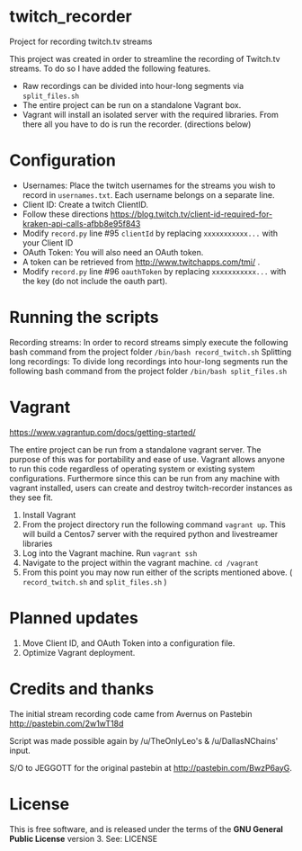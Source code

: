 # twitch_recorder
Project for recording twitch.tv streams

This project was created in order to streamline the recording of Twitch.tv streams.
To do so I have added the following features.

 * Raw recordings can be divided into hour-long segments via `split_files.sh`
 * The entire project can be run on a standalone Vagrant box.
 * Vagrant will install an isolated server with the required libraries. From there all you have to do is run the recorder. (directions below)

# Configuration

* Usernames: Place the twitch usernames for the streams you wish to record in `usernames.txt`. Each username belongs on a separate line.
* Client ID: Create a twitch ClientID.
 * Follow these directions https://blog.twitch.tv/client-id-required-for-kraken-api-calls-afbb8e95f843
 * Modify `record.py` line #95 `clientId` by replacing `xxxxxxxxxxx...` with your Client ID
* OAuth Token: You will also need an OAuth token.
 * A token can be retrieved from http://www.twitchapps.com/tmi/ .
 * Modify `record.py` line #96 `oauthToken` by replacing `xxxxxxxxxxx...` with the key (do not include the oauth part).

# Running the scripts
Recording streams: In order to record streams simply execute the following bash command from the project folder `/bin/bash record_twitch.sh`
Splitting long recordings: To divide long recordings into hour-long segments run the following bash command from the project folder `/bin/bash split_files.sh`

# Vagrant
https://www.vagrantup.com/docs/getting-started/

The entire project can be run from a standalone vagrant server. The purpose of this was for portability and ease of use. Vagrant allows anyone to run this code regardless of operating system or existing system configurations. Furthermore since this can be run from any machine with vagrant installed, users can create and destroy twitch-recorder instances as they see fit.

1. Install Vagrant
2. From the project directory run the following command `vagrant up`. This will build a Centos7 server with the required python and livestreamer libraries
3. Log into the Vagrant machine. Run `vagrant ssh`
4. Navigate to the project within the vagrant machine. `cd /vagrant`
5. From this point you may now run either of the scripts mentioned above. ( `record_twitch.sh` and `split_files.sh` )

# Planned updates
1. Move Client ID, and OAuth Token into a configuration file.
2. Optimize Vagrant deployment.

# Credits and thanks
The initial stream recording code came from Avernus on Pastebin http://pastebin.com/2w1wT18d

Script was made possible again by /u/TheOnlyLeo's & /u/DallasNChains' input.

S/O to JEGGOTT for the original pastebin at http://pastebin.com/BwzP6ayG.

# License
This is free software, and is released under the terms of the **GNU General Public License** version 3.
See: LICENSE
